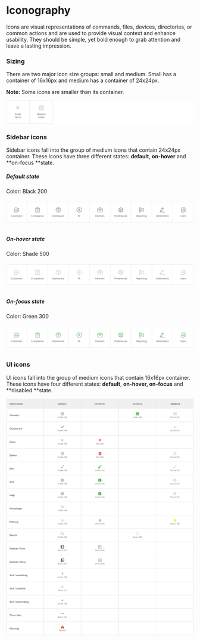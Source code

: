 # Iconography

Icons are visual representations of commands, files, devices, directories, or common actions and are used to provide visual context and enhance usability. They should be simple, yet bold enough to grab attention and leave a lasting impression.

### Sizing

There are two major icon size groups: small and medium. Small has a container of 16x16px and medium has a container of 24x24px.

**Note:** Some icons are smaller than its container.

![](/assets/foundations/iconography-sizing-example.png)

### Sidebar icons

Sidebar icons fall into the group of medium icons that contain 24x24px container. These icons have three different states: **default**, **on-hover** and **on-focus **state.

##### Default state

Color: Black 200

###### ![](/assets/foundations/iconography-sidebar-icons.png)

##### On-hover state

Color: Shade 500

###### ![](/assets/foundations/iconography-sidebar-icons-on-hover.png)

##### On-focus state

Color: Green 300

###### ![](/assets/foundations/iconography-sidebar-icons-on-focus.png)

### UI icons

UI icons fall into the group of medium icons that contain 16x16px container. These icons have four different states: **default**, **on-hover, on-focus** and **disabled **state.

![](/assets/foundations/iconography-ui-icons.png)

